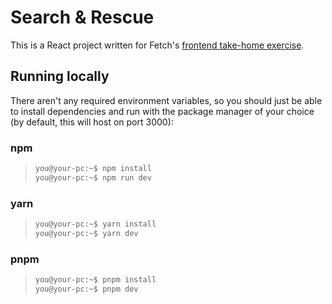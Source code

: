 # Search & Rescue

This is a React project written for Fetch's [frontend take-home exercise](https://frontend-take-home.fetch.com).

## Running locally

There aren't any required environment variables, so you should just be able to install dependencies and run with the package manager of your choice (by default, this will host on port 3000):

### npm
> ```bash
> you@your-pc:~$ npm install
> you@your-pc:~$ npm run dev
> ```

### yarn
> ```bash
> you@your-pc:~$ yarn install
> you@your-pc:~$ yarn dev
> ```

### pnpm
> ```bash
> you@your-pc:~$ pnpm install
> you@your-pc:~$ pnpm dev
> ```
